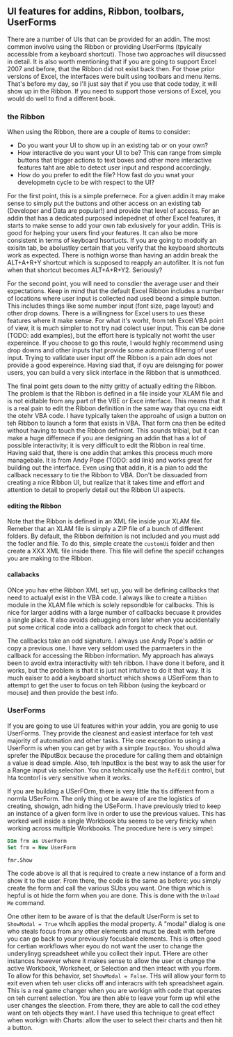 ## UI features for addins, Ribbon, toolbars, UserForms

There are a number of UIs that can be provided for an addin. The most common involve using the Ribbon or providing UserForms (tpyically accessible from a keyboard shortcut).  Those two approaches will disucssed in detail.  It is also worth mentioning that if you are going to support Excel 2007 and before, that the Ribbon did not exist back then.  For those prior versions of Excel, the interfaces were built using toolbars and menu items.  That's before my day, so I'll just say that if you use that code today, it will show up in the Ribbon.  If you need to support those versions of Excel, you would do well to find a different book.

### the Ribbon

When using the Ribbon, there are a couple of items to consider:

* Do you want your UI to show up in an existing tab or on your own?
* How interactive do you want your UI to be?  This can range from simple buttons that trigger actions to text boxes and other more interactive features taht are able to detect user input and respond accordingly.
* How do you prefer to edit the file?  How fast do you wnat your developmetn cycle to be with respect to the UI?

For the first point, this is a simple prefernece. For a given addin it may make sense to simply put the buttons and other access on an existing tab (Developer and Data are popular!) and provide that level of access.  For an addin that has a dedicated purposed indepednet of other Excel features, it starts to make sense to add your own tab exlusively for your addin.  THis is good for helping your users find your features.  It can also be more consistent in terms of keyboard hsortucts.  If you are going to modoify an exisitn tab, be abolustley certain that you verify that the keyboard shortcuts work as expected.  There is nothign worse than having an addin break the ALT+A+R+Y shortcut which is supposed to reapply an autofilter.  It is not fun when that shortcut becomes ALT+A+R+Y2.  Seriously?

For the second point, you will need to consdier the average user and their expectations.  Keep in mind that the default Excel Ribbon includes a number of locations where user input is collected nad used beond a simple button. This includes things like some number input (font size, page layout) and other drop downs.  There is a willingness for Excel users to ues these features where it make sense.  For what it's worht, from teh Excel VBA point of view, it is much simpler to not try nad colect user input.  This can be done (TODO: add examples), but the effort here is typically not worht the user expereince.  If you choose to go this route, I would highly recommend using drop downs and other inputs that provide some automtica filterng of user input.  Trying to validate user input off the Ribbon is a pain adn does not provide a good expereince.  Having siad that, if oyu are deisnging for power users, you can build a very slick interface in the Ribbon that is unmathced.

The final point gets down to the nitty gritty of actually editing the Ribbon.  The problem is that the Ribbon is defined in a file inside your XLAM file and is not eidtable from any part of the VBE or Exce interface. This means that it is a real pain to edit the Ribbon definition in the same way that oyu cna eidt the otehr VBA code.  I have typically taken the approahc of usign a button on teh Ribbon to launch a form that exists in VBA. That form cna then be edited without having to touch the Rbbon definiont.  This sounds tribial, but it can make a huge differnece if you are designing an addin that has a lot of possible interactivity; it is very difficult to edit the Ribbon in real time.  Having said that, there is one addin that amkes this process much more managebale.  It is from Andy Pope (TODO: add link) and works great for building out the interface.  Even using that addin, it is a pian to add the callback necessary to tie the Ribbon to VBA. Don't be dissuaded from creating a nice Ribbon UI, but realize that it takes time and effort and attention to detail to properly detail out the Ribbon UI aspects.

#### editing the Ribbon

Note that the Ribbon is defined in an XML file inside your XLAM file.  Remeber that an XLAM file is simply a ZIP file of a bunch of different folders.  By default, the Ribbon deifnition is not included and you must add the fodler and file. To do this, simple create the `customUi` folder and then create a XXX XML file inside there. This file will define the speciif cchanges you are making to the RIbbon.

#### callabacks

ONce you hav ethe Ribbon XML set up, you will be defining callbacks that need to actualyl exist in the VBA code.  I always like to create a `Ribbon` module in the XLAM file which is solely repsondble for callbacks.  This is nice for larger addins with a large number of callbacks becuase it provides a isngle place.  It also avoids debugging errors later when you accidentally put some critical code into a callback adn forgot to check that out.

The callbacks take an odd signature.  I always use Andy Pope's addin or copy a previous one.  I have very seldom used the parmaeters in the callback for accessing the Ribbon information.  My approach has always been to avoid extra interactivity with teh ribbon.  I have done it before, and it works, but the problem is that it is just not intutive to do it that way.  It is much eaiser to add a keyboard shortuct which shows a USerForm than to attempt to get the user to focus on teh Ribbon (using the keyboard or mouse) and then provide the best info.

### UserForms

If you are going to use UI features within your addin, you are gonig to use UserForms.  They provide the cleanest and easiest interface for teh vast majority of automation and other tasks.  THe one exception to using a UserForm is when you can get by with a simple `InputBox`.  You should alwa sprefer the INputBox because the procedure for calling them and obtainign a value is dead simple.  Also, teh InputBox is the best way to ask the user for a Range input via seleciton.  You cna tehcnically use the `RefEdit` control, but hta tcontorl is very sensitive when it works.

If you are building a USerFOrm, there is very little tha tis different from a normla USerForm. The only thing ot be aware of are the logistics of creating, showign, adn hiding the USeForm.  I have previously tried to keep an instance of a given form live in order to use the previous values.  This has worked well inside a single Workbook btu seems to be very finicky when working across multiple Workbooks.  The procedure here is very simpel:

```vb
DIm frm as UserForm
Set frm = New UserForm

fmr.Show
```

The code above is all that is required to create a new instance of a form and show it to the user. From  there, the code is the same as before: you simply create the form and call the various SUbs you want.  One thign which is hepful is ot hide the form when you are done. This is done with the `Unload Me` command.

One other item to be aware of is that the default UserForm is set to `ShowModal = True` whcih applies the modal property.  A "modal" dialog is one who steals focus from any other elements and must be dealt with before you can go back to your previously focusbale elements.  This is often good for certian workflows wher eyou do not want the user to change the underylinyg spreadsheet while you collect their input. THere are other instances however where it makes sense to allow the user ot change the active Workbook, Worksheet, or Selection and then inteact with you rform.  To allow for this behavior, set `ShowModal = False`.  THs will allow your form to exit even when teh user clicks off and interacrs with teh spreadsheet again.  This is a real game changer when you are workign with code that operates on teh current selection.  You are then able to leave your form up whil ethe user changes the sleection. From there, they are able to call the cod ethey want on teh objects they want.  I have used this technique to great effect when workign with Charts: allow the user to select their charts and then hit a button.
